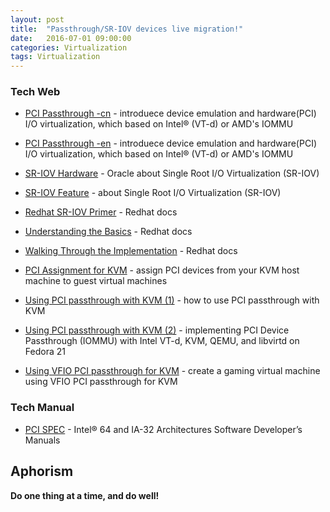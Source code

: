 ```yaml
---
layout: post
title:  "Passthrough/SR-IOV devices live migration!"
date:   2016-07-01 09:00:00
categories: Virtualization
tags: Virtualization
---
```

### Tech Web

* [PCI Passthrough -cn] - introduece device emulation and hardware(PCI) I/O virtualization, which based on Intel® (VT-d) or AMD's IOMMU
* [PCI Passthrough -en] - introduece device emulation and hardware(PCI) I/O virtualization, which based on Intel® (VT-d) or AMD's IOMMU

* [SR-IOV Hardware] - Oracle about Single Root I/O Virtualization (SR-IOV)
* [SR-IOV Feature] - about Single Root I/O Virtualization (SR-IOV)

* [Redhat SR-IOV Primer] - Redhat docs
* [Understanding the Basics] - Redhat docs
* [Walking Through the Implementation] - Redhat docs

* [PCI Assignment for KVM] - assign PCI devices from your KVM host machine to guest virtual machines
* [Using PCI passthrough with KVM (1)] - how to use PCI passthrough with KVM
* [Using PCI passthrough with KVM (2)] - implementing PCI Device Passthrough (IOMMU) with Intel VT-d, KVM, QEMU, and libvirtd on Fedora 21
* [Using VFIO PCI passthrough for KVM] - create a gaming virtual machine using VFIO PCI passthrough for KVM

### Tech Manual

* [PCI SPEC] - Intel® 64 and IA-32 Architectures Software Developer’s Manuals


Aphorism
----

**Do one thing at a time, and do well!**

[//]: # (These are reference links used in the body of this note and get stripped out when the markdown processor does its job. There is no need to format nicely because it shouldn't be seen. Thanks SO - http://stackoverflow.com/questions/4823468/store-comments-in-markdown-syntax)

[PCI Passthrough -cn]: <https://www.ibm.com/developerworks/cn/linux/l-pci-passthrough/>
[PCI Passthrough -en]: <http://www.ibm.com/developerworks/library/l-pci-passthrough/>
[SR-IOV Hardware]: <http://docs.oracle.com/cd/E38902_01/html/E38873/glbzi.html>
[SR-IOV Feature]: <http://fedoraproject.org/wiki/Features/SR-IOV>

[Redhat SR-IOV Primer]: <http://rhelblog.redhat.com/2016/05/23/sr-iov/>
[Understanding the Basics]: <http://redhatstackblog.redhat.com/2015/03/05/red-hat-enterprise-linux-openstack-platform-6-sr-iov-networking-part-i-understanding-the-basics/>
[Walking Through the Implementation]: <http://redhatstackblog.redhat.com/2015/04/29/red-hat-enterprise-linux-openstack-platform-6-sr-iov-networking-part-ii-walking-through-the-implementation/>

[PCI Assignment for KVM]: <http://fedoraproject.org/wiki/Features/KVM_PCI_Device_Assignment>
[Using PCI passthrough with KVM (1)]: <https://docs.fedoraproject.org/en-US/Fedora/13/html/Virtualization_Guide/chap-Virtualization-PCI_passthrough.html>
[Using PCI passthrough with KVM (2)]: <https://bluehatrecord.wordpress.com/2015/07/26/implementing-pci-device-passthrough-iommu-with-intel-vt-d-kvm-qemu-and-libvirtd-on-fedora-21/>
[Using VFIO PCI passthrough for KVM]: <http://www.firewing1.com/howtos/fedora-20/create-gaming-virtual-machine-using-vfio-pci-passthrough-kvm>

[PCI SPEC]: <http://pcisig.com/specifications>

